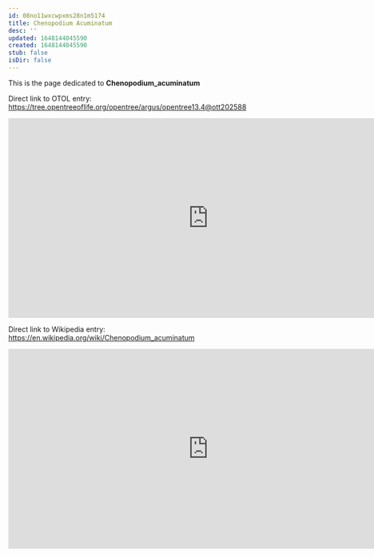 ```yaml
---
id: 08no11wxcwpxms28n1m5174
title: Chenopodium Acuminatum
desc: ''
updated: 1648144045590
created: 1648144045590
stub: false
isDir: false
---
```

This is the page dedicated to **Chenopodium_acuminatum**


Direct link to OTOL entry: https://tree.opentreeoflife.org/opentree/argus/opentree13.4@ott202588



<html>
    <body>
    <iframe src="https://tree.opentreeoflife.org/opentree/argus/opentree13.4@ott202588"
    width="800" height="400" frameborder="0" allowfullscreen> </iframe>
    </body>
</html>
    


Direct link to Wikipedia entry: https://en.wikipedia.org/wiki/Chenopodium_acuminatum



<html>
    <body>
    <iframe src="https://en.wikipedia.org/wiki/Chenopodium_acuminatum"
    width="800" height="400" frameborder="0" allowfullscreen> </iframe>
    </body>
</html>
    
